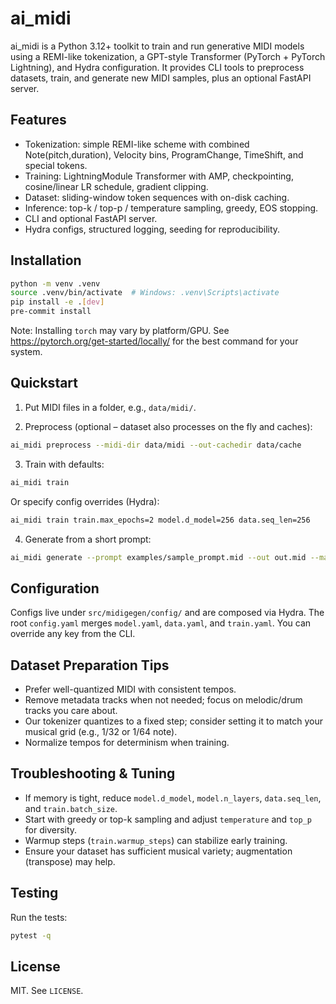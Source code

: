 # ai_midi

ai_midi is a Python 3.12+ toolkit to train and run generative MIDI models using a REMI-like tokenization, a GPT-style Transformer (PyTorch + PyTorch Lightning), and Hydra configuration. It provides CLI tools to preprocess datasets, train, and generate new MIDI samples, plus an optional FastAPI server.

## Features

- Tokenization: simple REMI-like scheme with combined Note(pitch,duration), Velocity bins, ProgramChange, TimeShift, and special tokens.
- Training: LightningModule Transformer with AMP, checkpointing, cosine/linear LR schedule, gradient clipping.
- Dataset: sliding-window token sequences with on-disk caching.
- Inference: top-k / top-p / temperature sampling, greedy, EOS stopping.
- CLI and optional FastAPI server.
- Hydra configs, structured logging, seeding for reproducibility.

## Installation

```bash
python -m venv .venv
source .venv/bin/activate  # Windows: .venv\Scripts\activate
pip install -e .[dev]
pre-commit install
```

Note: Installing `torch` may vary by platform/GPU. See https://pytorch.org/get-started/locally/ for the best command for your system.

## Quickstart

1) Put MIDI files in a folder, e.g., `data/midi/`.

2) Preprocess (optional – dataset also processes on the fly and caches):

```bash
ai_midi preprocess --midi-dir data/midi --out-cachedir data/cache
```

3) Train with defaults:

```bash
ai_midi train
```

Or specify config overrides (Hydra):

```bash
ai_midi train train.max_epochs=2 model.d_model=256 data.seq_len=256
```

4) Generate from a short prompt:

```bash
ai_midi generate --prompt examples/sample_prompt.mid --out out.mid --max-tokens 256 --temp 1.0 --top_k 50 --top_p 0.95
```

## Configuration

Configs live under `src/midigegen/config/` and are composed via Hydra. The root `config.yaml` merges `model.yaml`, `data.yaml`, and `train.yaml`. You can override any key from the CLI.

## Dataset Preparation Tips

- Prefer well-quantized MIDI with consistent tempos.
- Remove metadata tracks when not needed; focus on melodic/drum tracks you care about.
- Our tokenizer quantizes to a fixed step; consider setting it to match your musical grid (e.g., 1/32 or 1/64 note).
- Normalize tempos for determinism when training.

## Troubleshooting & Tuning

- If memory is tight, reduce `model.d_model`, `model.n_layers`, `data.seq_len`, and `train.batch_size`.
- Start with greedy or top-k sampling and adjust `temperature` and `top_p` for diversity.
- Warmup steps (`train.warmup_steps`) can stabilize early training.
- Ensure your dataset has sufficient musical variety; augmentation (transpose) may help.

## Testing

Run the tests:

```bash
pytest -q
```

## License

MIT. See `LICENSE`.
